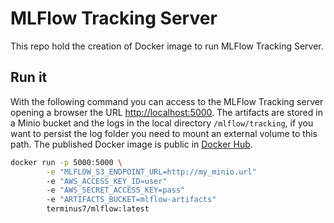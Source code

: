 # MLFlow Tracking Server 

This repo hold the creation of Docker image to run MLFlow Tracking Server.

## Run it

With the following command you can access to the MLFlow Tracking server opening a browser the URL [http://localhost:5000](http://localhost:5000). The artifacts are stored in a Minio bucket and the logs in the local directory `/mlflow/tracking`, if you want to persist the log folder you need to mount an external volume to this path. The published Docker image is public in [Docker Hub](https://cloud.docker.com/u/terminus7/repository/docker/terminus7/mlflow).
```bash
docker run -p 5000:5000 \
        -e "MLFLOW_S3_ENDPOINT_URL=http://my_minio.url" 
        -e "AWS_ACCESS_KEY_ID=user" 
        -e "AWS_SECRET_ACCESS_KEY=pass" 
        -e "ARTIFACTS_BUCKET=mlflow-artifacts" 
        terminus7/mlflow:latest
```
